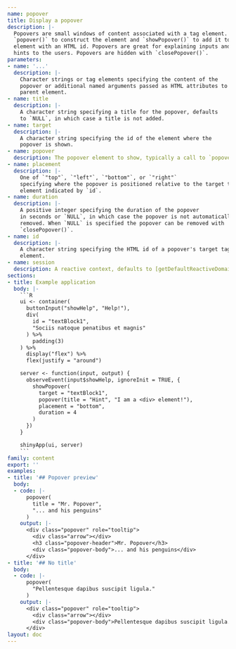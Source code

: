```yaml
---
name: popover
title: Display a popover
description: |-
  Popovers are small windows of content associated with a tag element. Use
  `popover()` to construct the element and `showPopover()` to add it to any tag
  element with an HTML id. Popovers are great for explaining inputs and giving
  hints to the users. Popovers are hidden with `closePopover()`.
parameters:
- name: '...'
  description: |-
    Character strings or tag elements specifying the content of the
    popover or additional named arguments passed as HTML attributes to the
    parent element.
- name: title
  description: |-
    A character string specifying a title for the popover, defaults
    to `NULL`, in which case a title is not added.
- name: target
  description: |-
    A character string specifying the id of the element where the
    popover is shown.
- name: popover
  description: The popover element to show, typically a call to `popover()`.
- name: placement
  description: |-
    One of `"top"`, `"left"`, `"bottom"`, or `"right"`
    specifying where the popover is positioned relative to the target tag
    element indicated by `id`.
- name: duration
  description: |-
    A positive integer specifying the duration of the popover
    in seconds or `NULL`, in which case the popover is not automatically
    removed. When `NULL` is specified the popover can be removed with
    `closePopover()`.
- name: id
  description: |-
    A character string specifying the HTML id of a popover's target tag
    element.
- name: session
  description: A reactive context, defaults to [getDefaultReactiveDomain()].
sections:
- title: Example application
  body: |-
    ```R
    ui <- container(
      buttonInput("showHelp", "Help!"),
      div(
        id = "textBlock1",
        "Sociis natoque penatibus et magnis"
      ) %>%
        padding(3)
    ) %>%
      display("flex") %>%
      flex(justify = "around")

    server <- function(input, output) {
      observeEvent(input$showHelp, ignoreInit = TRUE, {
        showPopover(
          target = "textBlock1",
          popover(title = "Hint", "I am a <div> element!"),
          placement = "bottom",
          duration = 4
        )
      })
    }

    shinyApp(ui, server)
    ```
family: content
export: ''
examples:
- title: '## Popover preview'
  body:
  - code: |-
      popover(
        title = "Mr. Popover",
        "... and his penguins"
      )
    output: |-
      <div class="popover" role="tooltip">
        <div class="arrow"></div>
        <h3 class="popover-header">Mr. Popover</h3>
        <div class="popover-body">... and his penguins</div>
      </div>
- title: '## No title'
  body:
  - code: |-
      popover(
        "Pellentesque dapibus suscipit ligula."
      )
    output: |-
      <div class="popover" role="tooltip">
        <div class="arrow"></div>
        <div class="popover-body">Pellentesque dapibus suscipit ligula.</div>
      </div>
layout: doc
---
```

